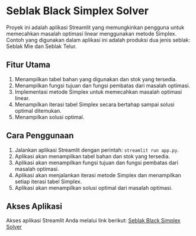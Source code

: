 # Seblak Black Simplex Solver

Proyek ini adalah aplikasi Streamlit yang memungkinkan pengguna untuk memecahkan masalah optimasi linear menggunakan metode Simplex. Contoh yang digunakan dalam aplikasi ini adalah produksi dua jenis seblak: Seblak Mie dan Seblak Telur.

## Fitur Utama

1. Menampilkan tabel bahan yang digunakan dan stok yang tersedia.
2. Menampilkan fungsi tujuan dan fungsi pembatas dari masalah optimasi.
3. Implementasi metode Simplex untuk memecahkan masalah optimasi linear.
4. Menampilkan iterasi tabel Simplex secara bertahap sampai solusi optimal ditemukan.
5. Menampilkan solusi optimal.

## Cara Penggunaan

1. Jalankan aplikasi Streamlit dengan perintah: `streamlit run app.py`.
2. Aplikasi akan menampilkan tabel bahan dan stok yang tersedia.
3. Aplikasi akan menampilkan fungsi tujuan dan fungsi pembatas dari masalah optimasi.
4. Aplikasi akan menjalankan iterasi metode Simplex dan menampilkan setiap iterasi tabel Simplex.
5. Aplikasi akan menampilkan solusi optimal dari masalah optimasi.

## Akses Aplikasi

Akses aplikasi Streamlit Anda melalui link berikut: [Seblak Black Simplex Solver](https://kelompok1-optimasiprogramlinier.streamlit.app/)
